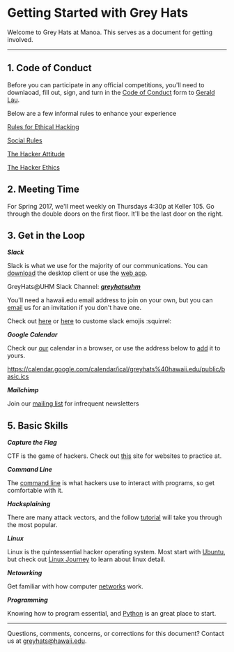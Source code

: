 # Getting Started with Grey Hats

Welcome to Grey Hats at Manoa.
This serves as a document for getting involved.

---

## 1. Code of Conduct
Before you can participate in any official competitions, you'll need to downlaoad, fill out, sign, and turn in the [Code of Conduct](https://github.com/uhmgreyhats/getting-started/blob/master/Grey%20Hats%20Computer%20Security%20and%20Ethics%20Agreement.docx) form to [Gerald Lau](glau@hawaii.edu).

Below are a few informal rules to enhance your experience

[Rules for Ethical Hacking](https://comexpo-cyber-security.blogspot.com/2014/08/ten-important-rules-of-ethical-hacking.html)

[Social Rules](https://www.recurse.com/manual#sub-sec-social-rules)

[The Hacker Attitude](http://www.catb.org/esr/faqs/hacker-howto.html#attitude)

[The Hacker Ethics](https://en.wikipedia.org/wiki/Hacker_ethic#The_hacker_ethics)

## 2. Meeting Time
For Spring 2017, we'll meet weekly on Thursdays 4:30p at Keller 105. Go through the double doors on the first floor. It'll be the last door on the right.

## 3. Get in the Loop

***Slack***

Slack is what we use for the majority of our communications.
You can [download](https://slack.com/downloads) the desktop client or use the [web app](https://slack.com/).

GreyHats@UHM Slack Channel: [***greyhatsuhm***](https://greyhatsuhm.slack.com/)

You'll need a hawaii.edu email address to join on your own, but you can [email](greyhats@hawaii.edu) us for an invitation if you don't have one.

Check out [here](https://slackmojize.herokuapp.com/) or [here](http://jsdo.it/y.hatt/eVaL) to custome slack emojis :squirrel:

***Google Calendar***

Check our [our](https://calendar.google.com/calendar/embed?src=greyhats%40hawaii.edu&ctz=Pacific/Honolulu) calendar in a browser, or use the address below to [add](https://support.google.com/calendar/answer/37100?co=GENIE.Platform%3DDesktop&hl=en) it to yours.

https://calendar.google.com/calendar/ical/greyhats%40hawaii.edu/public/basic.ics

***Mailchimp***

Join our [mailing list](http://eepurl.com/ccSw3r) for infrequent newsletters

## 5. Basic Skills

***Capture the Flag***

CTF is the game of hackers. Check out [this](http://captf.com/practice-ctf/) site for websites to practice at.

***Command Line***

The [command line](https://www.codecademy.com/learn/learn-the-command-line) is what hackers use to interact with programs, so get comfortable with it.

***Hacksplaining***

There are many attack vectors, and the follow [tutorial](https://www.hacksplaining.com) will take you through the most popular.

***Linux***

Linux is the quintessential hacker operating system. Most start with [Ubuntu](http://www.ubuntu.com/desktop), but check out [Linux Journey](linuxjourney.com) to learn about linux detail.

***Netowrking***

Get familiar with how computer [networks](https://www.youtube.com/watch?v=xpXhudbsrr8) work.

***Programming***

Knowing how to program essential, and [Python](https://www.codecademy.com/learn/python) is an great place to start.

---

Questions, comments, concerns, or corrections for this document? Contact us at greyhats@hawaii.edu.
